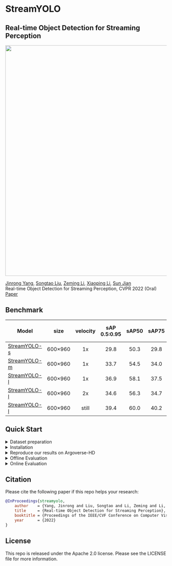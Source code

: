 # StreamYOLO

## Real-time Object Detection for Streaming Perception
<p align='left'>
  <img src='assets/train.png' width='721'/>
</p>

[Jinrong Yang](https://scholar.google.com.hk/citations?user=8Of_NYQAAAAJ&hl=zh-CN), [Songtao Liu](https://scholar.google.com.hk/citations?hl=zh-CN&user=xY9qK1QAAAAJ), [Zeming Li](https://www.zemingli.com/), [Xiaoping Li](http://mse.hust.edu.cn/info/1143/1374.htm), [Sun Jian](http://www.jiansun.org/) <br>
Real-time Object Detection for Streaming Perception, CVPR 2022 (Oral)<br>
[Paper](https://arxiv.org/abs/2203.12338)


## Benchmark

|Model |size |velocity | sAP<br>0.5:0.95 | sAP50 |sAP75| weights | COCO pretrained weights |
| ------        |:---: | :---:       |:---:     |:---:  | :---: | :----: | :----: |
|[StreamYOLO-s](./cfgs/s_s50_onex_dfp_tal_flip.py)    |600×960  |1x      |29.8     |50.3 | 29.8 |[github](https://github.com/yancie-yjr/StreamYOLO/releases/download/0.1.0rc/s_s50_one_x.pth) |[github](https://github.com/yancie-yjr/StreamYOLO/releases/download/0.1.0rc/yolox_s.pth) |
|[StreamYOLO-m](./cfgs/m_s50_onex_dfp_tal_flip.py)    |600×960  |1x      |33.7     |54.5 |34.0|[github](https://github.com/yancie-yjr/StreamYOLO/releases/download/0.1.0rc/m_s50_one_x.pth) |[github](https://github.com/yancie-yjr/StreamYOLO/releases/download/0.1.0rc/yolox_m.pth) |
|[StreamYOLO-l](./cfgs/l_s50_onex_dfp_tal_flip.py)    |600×960  |1x  |36.9 |58.1| 37.5 |[github](https://github.com/yancie-yjr/StreamYOLO/releases/download/0.1.0rc/l_s50_one_x.pth) |[github](https://github.com/yancie-yjr/StreamYOLO/releases/download/0.1.0rc/yolox_l.pth) |
|[StreamYOLO-l](./cfgs/l_s50_twox_dfp_tal_flip.py)   |600×960  |2x      | 34.6 |56.3|34.7 |[github](https://github.com/yancie-yjr/StreamYOLO/releases/download/0.1.0rc/l_s50_two_x.pth) |[github](https://github.com/yancie-yjr/StreamYOLO/releases/download/0.1.0rc/yolox_l.pth) |
|[StreamYOLO-l](./cfgs/l_s50_still_dfp_flip.py)   |600×960  | still      | 39.4 |60.0 | 40.2 |[github](https://github.com/yancie-yjr/StreamYOLO/releases/download/0.1.0rc/l_s50_still.pth) |[github](https://github.com/yancie-yjr/StreamYOLO/releases/download/0.1.0rc/yolox_l.pth) |

## Quick Start

<details>
<summary>Dataset preparation</summary>

You can download Argoverse-1.1 full dataset and annotation from [HERE](https://www.cs.cmu.edu/~mengtial/proj/streaming/) and unzip it.

The folder structure should be organized as follows before our processing.

```shell
StreamYOLO
├── exps
├── tools
├── yolox
├── data
│   ├── Argoverse-1.1
│   │   ├── annotations
│   │       ├── tracking
│   │           ├── train
│   │           ├── val
│   │           ├── test
│   ├── Argoverse-HD
│   │   ├── annotations
│   │       ├── test-meta.json
│   │       ├── train.json
│   │       ├── val.json
```

The hash strings represent different video sequences in Argoverse, and `ring_front_center` is one of the sensors for that sequence. Argoverse-HD annotations correspond to images from this sensor. Information from other sensors (other ring cameras or LiDAR) is not used, but our framework can be also extended to these modalities or to a multi-modality setting.


</details>


<details>
<summary>Installation</summary>

```shell
# basic python libraries
conda create --name streamyolo python=3.7

pip install torch==1.7.1+cu110 torchvision==0.8.2+cu110 torchaudio==0.7.2 -f https://download.pytorch.org/whl/torch_stable.html

pip3 install yolox==0.3
git clone git@github.com:yancie-yjr/StreamYOLO.git

cd StreamYOLO/

# add StreamYOLO to PYTHONPATH and add this line to ~/.bashrc or ~/.zshrc (change the file accordingly)
ADDPATH=$(pwd)
echo export PYTHONPATH=$PYTHONPATH:$ADDPATH >> ~/.bashrc
source ~/.bashrc

# Installing `mmcv` for the official sAP evaluation:
# Please replace `{cu_version}` and ``{torch_version}`` with the versions you are currently using.
# You will get import or runtime errors if the versions are incorrect.
pip install mmcv-full==1.1.5 -f https://download.openmmlab.com/mmcv/dist/{cu_version}/{torch_version}/index.html

```

</details>


<details>
<summary>Reproduce our results on Argoverse-HD</summary>

Step1. Prepare COCO dataset
```shell
cd <StreamYOLO_HOME>
ln -s /path/to/your/Argoverse-1.1 ./data/Argoverse-1.1
ln -s /path/to/your/Argoverse-HD ./data/Argoverse-HD
```

Step2. Reproduce our results on Argoverse:

```shell
python tools/train.py -f cfgs/m_s50_onex_dfp_tal_flip.py -d 8 -b 32 -c [/path/to/your/coco_pretrained_path] -o --fp16
```
* -d: number of gpu devices.
* -b: total batch size, the recommended number for -b is num-gpu * 8.
* --fp16: mixed precision training.
* -c: model checkpoint path.

</details>


<details>
<summary>Offline Evaluation</summary>

We support batch testing for fast evaluation:

```shell
python tools/eval.py -f  cfgs/l_s50_onex_dfp_tal_flip.py -c [/path/to/your/model_path] -b 64 -d 8 --conf 0.01 [--fp16] [--fuse]
```
* --fuse: fuse conv and bn.
* -d: number of GPUs used for evaluation. DEFAULT: All GPUs available will be used.
* -b: total batch size across on all GPUs.
* -c: model checkpoint path.
* --conf: NMS threshold. If using 0.001, the performance will further improve by 0.2~0.3 sAP.

</details>

<details>
<summary>Online Evaluation</summary>

We modify the online evaluation from [sAP](https://github.com/mtli/sAP)

Please use 1 V100 GPU to test the performance since other GPUs with low computing power will trigger non-real-time results!!!!!!!!

```shell
cd sAP/streamyolo
bash streamyolo.sh
```

</details>



## Citation
Please cite the following paper if this repo helps your research:
```bibtex
@InProceedings{streamyolo,
    author    = {Yang, Jinrong and Liu, Songtao and Li, Zeming and Li, Xiaoping and Sun, Jian},
    title     = {Real-time Object Detection for Streaming Perception},
    booktitle = {Proceedings of the IEEE/CVF Conference on Computer Vision and Pattern Recognition},
    year      = {2022}
}
```

## License
This repo is released under the Apache 2.0 license. Please see the LICENSE file for more information.

